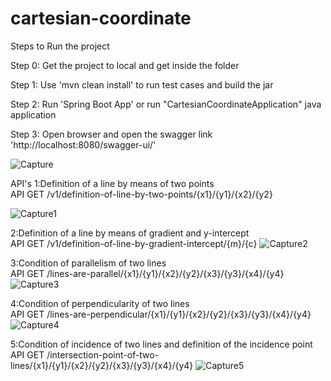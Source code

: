 # cartesian-coordinate
Steps to Run the project

Step 0: Get the project to local and get inside the folder

Step 1: Use 'mvn clean install' to run test cases and build the jar

Step 2: Run  'Spring Boot App' or  run "CartesianCoordinateApplication" java application

Step 3: Open browser and open the swagger link 'http://localhost:8080/swagger-ui/'

![Capture](https://user-images.githubusercontent.com/17667479/125191510-786bca80-e260-11eb-8ff7-97ae83e5cb60.PNG)

API's 
1:Definition of a line by means of two points<br>
API GET /v1/definition-of-line-by-two-points/{x1}/{y1}/{x2}/{y2}

![Capture1](https://user-images.githubusercontent.com/17667479/125191644-1cee0c80-e261-11eb-959e-4edd8197f7ed.PNG)


2:Definition of a line by means of gradient and y-intercept<br>
API GET /v1/definition-of-line-by-gradient-intercept/{m}/{c}
![Capture2](https://user-images.githubusercontent.com/17667479/125191726-8d952900-e261-11eb-9090-fb352c7d93ef.PNG)


3:Condition of parallelism of two lines<br>
API GET /lines-are-parallel/{x1}/{y1}/{x2}/{y2}/{x3}/{y3}/{x4}/{y4}
![Capture3](https://user-images.githubusercontent.com/17667479/125191781-c8975c80-e261-11eb-9f7c-6cfd78fdb6f7.PNG)


4:Condition of perpendicularity of two lines<br>
API GET /lines-are-perpendicular/{x1}/{y1}/{x2}/{y2}/{x3}/{y3}/{x4}/{y4}
![Capture4](https://user-images.githubusercontent.com/17667479/125191865-39d70f80-e262-11eb-93c4-371bb7eeb879.PNG)

5:Condition of incidence of two lines and definition of the incidence point<br>
API GET /intersection-point-of-two-lines/{x1}/{y1}/{x2}/{y2}/{x3}/{y3}/{x4}/{y4}
![Capture5](https://user-images.githubusercontent.com/17667479/125191925-95090200-e262-11eb-94f9-445af58d60d8.PNG)
